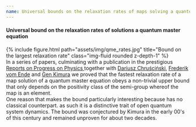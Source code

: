 ```yaml
---
name: Universal bounds on the relaxation rates of maps solving a quantum master equation.
---
```

<h4> 
Universal bound on the relaxation rates of solutions a quantum master equation
</h4>

<div class="row">
<div class="col-sm-6 mt-6 mt-md-0">
{% include figure.html path="assets/img/qme_rates.jpg" title="Bound on the largest relaxation rate" class="img-fluid rounded z-depth-1" %}
 </div>
    <div class="col-sm-6 mt-3 mt-md-0">
In a series of papers, culminating with a publication in the prestigious <a href="http://doi.org/10.1088/1361-6633/ae075f">Reports on Progress on Physics </a> together with <a href="https://fizyka.umk.pl/~darch/">Dariusz Chruściński</a>,  <a href="https://scholar.google.com/citations?user=RhPkf50AAAAJ&hl=de">Frederik vom Ende</a> and <a href="https://qsys.se.shibaura-it.ac.jp/kimura/index_en.html">Gen Kimura</a> we proved that the fastest relaxation rate of a map solution of a quantum master equation obeys a non-trivial upper bound that only depends on the positivity class of the semi-group whereof the map is an element. 
    </div>
</div>
<div class="caption">
One reason that makes the bound particularly interesting because has no classical counterpart. as such it is a distinctive trait of open quantum system dynamics. The bound was conjectured by Kimura in the early 00's of this century and remained unproven for about two decades.</br>
 </div>

